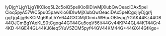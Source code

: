 IyDjgYLjgYLjgYIKCioq5L2c5oiQ5pelKio6IDIwMjXlubQwOeaciDAx5pel
Cioq5pyA57WC5pu05pawKio6IDIwMjXlubQwOeaciDAx5pelCgojIyDjgr/j
gqTjg4jjg6sKCiMg6KaL5Ye644GXCiMjIOimi+WHuuOBlwpgYGAK44Kz44O8
44OJCmBgYAoKLS0tCgoq44GT44Gu5oqV56i/44Gv44KP44GL44KT44Gr44KD
44GE44GL44KJ6Ieq5YuV5ZCM5pyf44GV44KM44G+44GX44GfKgo=
